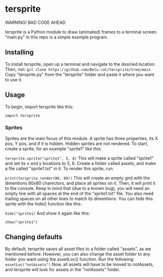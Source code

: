 # tersprite
WARNING! BAD CODE AHEAD

tersprite is a Python module to draw (animated) frames to a terminal screen. "main.py" in this repo is a simple example program.

## Installing
To install tersprite, open up a terminal and navigate to the desiried location. Then, run:
`git clone https://github.com/Belu-cat/tersprite/tree/main`
Copy "tersprite.py" from the "tersprite" folder and paste it where you want to use it.

## Usage
To begin, import tersprite like this:

`import tersprite`

### Sprites
Sprites are the main focus of this module. A sprite has three properties, its X pos, Y pos, and if it is hidden. Hidden sprites are not rendered. To start, create a sprite, for an example "sprite1" like this:

`tersprite.sprite("sprite1", 5, 8)`
This will make a sprite called "sprite1" and set its x and y locations to 5, 8.
Create a folder called assets, and make a file called "sprite1.txt" in it. To render this sprite, run:

`print(tersprite.render(80, 80))`
This will create an empty gird with the dimentions 80x80 charectors, and place all sprites on it. Then, it will print it to the console. Keep in mind that (due to a known bug), you will need an empty line with all spaces at the end of the "sprite1.txt" file. You also need trailing spaces on all other lines to match its dimentions. You can hide this sprite with the hide() function like this:

`hide("sprite1)`
And show it again like this:

`show("sprite1")`

## Changing defaults
By default, tersprite saves all asset files to a folder called "assets", as we mentioned before. However, you can also change the asset folder to any folder you want using the assetLoc() function. Run the following:
`assetLoc("notAssets")`
Now, all assets will have to be moved to notAssets, and tersprite will look for assets in the "notAssets" folder.